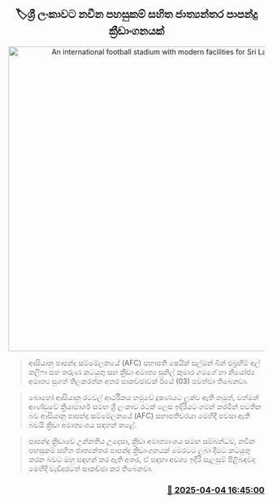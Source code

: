 <p align='center'><b><h2 align='center' title='An international football stadium with modern facilities for Sri Lanka'>🏷ශ්‍රී ලංකාවට නවීන පහසුකම් සහිත ජාත්‍යන්තර පාපන්දු ක්‍රීඩාංගනයක්</h2></b></p>
<p align='center'><img src='https://helakuru.sgp1.cdn.digitaloceanspaces.com/esana/images/lib/sunil-kumara-afc.jpg' width='600' alt='An international football stadium with modern facilities for Sri Lanka'></p>

> ආසියානු පාපන්දු සම්මේලනයේ (AFC) සභාපති ෂෙයික් සල්මන් බින් එබ්‍රහිම් අල් කලීෆා සහ තරුණ කටයුතු සහ ක්‍රීඩා අමාත්‍ය සුනිල් කුමාර ගමගේ හා නියෝජ්‍ය අමාත්‍ය සුගත් තිලකරත්න අතර සාකච්ඡාවක් ඊයේ (03) පවත්වා තිබෙනවා.

> බොහෝ ආසියානු රටවල් ආර්ථිකය හමුවේ දූෂණයට ලක්ව ඇති නමුත්, වත්මන් ආණ්ඩුවේ ක්‍රියාමාර්ග සමඟ ශ්‍රී ලංකාව රටක් ලෙස ඉදිරියට ගමන් කරමින් පවතින බව ආසියානු පාපන්දු සම්මේලනයේ (AFC) සභාපතිවරයා මෙහිදී පවසා ඇති බවයි ක්‍රීඩා අමාත්‍යංශය සඳහන් කළේ.

> පාපන්දු ක්‍රීඩාවේ උන්නතිය උදෙසා, ක්‍රීඩා අමාත්‍යාංශය සමඟ සම්බන්ධව, නවීන පහසුකම් සහිත ජාත්‍යන්තර පාපන්දු ක්‍රීඩාංගනයක් මෙරටට ලබා දීමට කටයුතු කරන බවට ඔහු සඳහන් කර ඇති අතර, ඒ සඳහා අවශ්‍ය ඉදිරි සැලසුම් පිළිබඳවද මෙහිදී වැඩිදුරටත් සාකච්ඡා කර තිබෙනවා.



<h3 align='right'><a href='https://www.helakuru.lk/esana/p/108950/'>📅 2025-04-04 16:45:00</a></h3>
